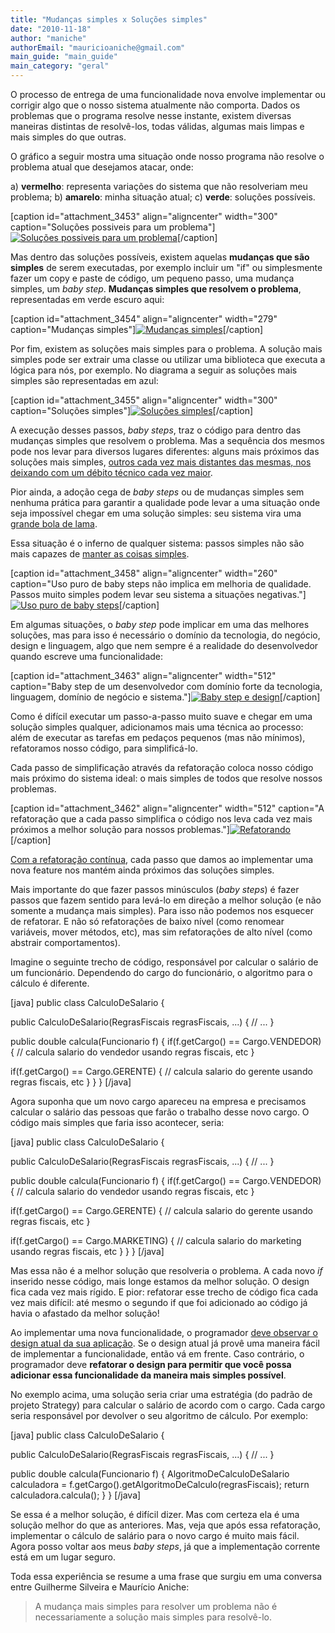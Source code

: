 ```yaml
---
title: "Mudanças simples x Soluções simples"
date: "2010-11-18"
author: "maniche"
authorEmail: "mauricioaniche@gmail.com"
main_guide: "main_guide"
main_category: "geral"
---
```


O processo de entrega de uma funcionalidade nova envolve implementar ou corrigir algo que o nosso sistema atualmente não comporta. Dados os problemas que o programa resolve nesse instante, existem diversas maneiras distintas de resolvê-los, todas válidas, algumas mais limpas e mais simples do que outras.

O gráfico a seguir mostra uma situação onde nosso programa não resolve o problema atual que desejamos atacar, onde:

a) **vermelho**: representa variações do sistema que não resolveriam meu problema; b) **amarelo**: minha situação atual; c) **verde**: soluções possíveis.

\[caption id="attachment\_3453" align="aligncenter" width="300" caption="Soluções possiveis para um problema"\][![Soluções possiveis para um problema](https://blog.caelum.com.br/wp-content/uploads/2010/11/1-300x251.png)](https://blog.caelum.com.br/wp-content/uploads/2010/11/1.png)\[/caption\]

Mas dentro das soluções possíveis, existem aquelas **mudanças que são simples** de serem executadas, por exemplo incluir um "if" ou simplesmente fazer um copy e paste de código, um pequeno passo, uma mudança simples, um _baby step_. **Mudanças simples que resolvem o problema**, representadas em verde escuro aqui:

\[caption id="attachment\_3454" align="aligncenter" width="279" caption="Mudanças simples"\][![Mudanças simples](https://blog.caelum.com.br/wp-content/uploads/2010/11/2.png)](https://blog.caelum.com.br/wp-content/uploads/2010/11/2.png)\[/caption\]

Por fim, existem as soluções mais simples para o problema. A solução mais simples pode ser extrair uma classe ou utilizar uma biblioteca que executa a lógica para nós, por exemplo. No diagrama a seguir as soluções mais simples são representadas em azul:

\[caption id="attachment\_3455" align="aligncenter" width="300" caption="Soluções simples"\][![Soluções simples](https://blog.caelum.com.br/wp-content/uploads/2010/11/3-300x252.png)](https://blog.caelum.com.br/wp-content/uploads/2010/11/3.png)\[/caption\]

A execução desses passos, _baby steps_, traz o código para dentro das mudanças simples que resolvem o problema. Mas a sequência dos mesmos pode nos levar para diversos lugares diferentes: alguns mais próximos das soluções mais simples, [outros cada vez mais distantes das mesmas, nos deixando com um débito técnico cada vez maior](http://www.aniche.com.br/2010/11/voce-quer-testar-metodos-privados-certeza/).

Pior ainda, a adoção cega de _baby steps_ ou de mudanças simples sem nenhuma prática para garantir a qualidade pode levar a uma situação onde seja impossível chegar em uma solução simples: seu sistema vira uma [grande bola de lama](http://en.wikipedia.org/wiki/Big_ball_of_mud).

Essa situação é o inferno de qualquer sistema: passos simples não são mais capazes de [manter as coisas simples](http://en.wikipedia.org/wiki/KISS_principle).

\[caption id="attachment\_3458" align="aligncenter" width="260" caption="Uso puro de baby steps não implica em melhoria de qualidade. Passos muito simples podem levar seu sistema a situações negativas."\][![Uso puro de baby steps](https://blog.caelum.com.br/wp-content/uploads/2010/11/Diagramalindo-389x1024.png)](https://blog.caelum.com.br/wp-content/uploads/2010/11/Diagramalindo.png)\[/caption\]

Em algumas situações, o _baby step_ pode implicar em uma das melhores soluções, mas para isso é necessário o domínio da tecnologia, do negócio, design e linguagem, algo que nem sempre é a realidade do desenvolvedor quando escreve uma funcionalidade:

\[caption id="attachment\_3463" align="aligncenter" width="512" caption="Baby step de um desenvolvedor com domínio forte da tecnologia, linguagem, domínio de negócio e sistema."\][![Baby step e design](https://blog.caelum.com.br/wp-content/uploads/2010/11/Diagramalindo-3.png)](https://blog.caelum.com.br/wp-content/uploads/2010/11/Diagramalindo-3.png)\[/caption\]

Como é difícil executar um passo-a-passo muito suave e chegar em uma solução simples qualquer, adicionamos mais uma técnica ao processo: além de executar as tarefas em pedaços pequenos (mas não mínimos), refatoramos nosso código, para simplificá-lo.

Cada passo de simplificação através da refatoração coloca nosso código mais próximo do sistema ideal: o mais simples de todos que resolve nossos problemas.

\[caption id="attachment\_3462" align="aligncenter" width="512" caption="A refatoração que a cada passo simplifica o código nos leva cada vez mais próximos a melhor solução para nossos problemas."\][![Refatorando](https://blog.caelum.com.br/wp-content/uploads/2010/11/Diagramalindo-2-1024x853.png)](https://blog.caelum.com.br/wp-content/uploads/2010/11/Diagramalindo-2.png)\[/caption\]

[Com a refatoração contínua](http://www.amazon.com/Refactoring-Improving-Design-Existing-Code/dp/0201485672), cada passo que damos ao implementar uma nova feature nos mantém ainda próximos das soluções simples.

Mais importante do que fazer passos minúsculos (_baby steps_) é fazer passos que fazem sentido para levá-lo em direção a melhor solução (e não somente a mudança mais simples). Para isso não podemos nos esquecer de refatorar. E não só refatorações de baixo nível (como renomear variáveis, mover métodos, etc), mas sim refatorações de alto nível (como abstrair comportamentos).

Imagine o seguinte trecho de código, responsável por calcular o salário de um funcionário. Dependendo do cargo do funcionário, o algoritmo para o cálculo é diferente.

\[java\] public class CalculoDeSalario {

public CalculoDeSalario(RegrasFiscais regrasFiscais, ...) { // ... }

public double calcula(Funcionario f) { if(f.getCargo() == Cargo.VENDEDOR) { // calcula salario do vendedor usando regras fiscais, etc }

if(f.getCargo() == Cargo.GERENTE) { // calcula salario do gerente usando regras fiscais, etc } } } \[/java\]

Agora suponha que um novo cargo apareceu na empresa e precisamos calcular o salário das pessoas que farão o trabalho desse novo cargo. O código mais simples que faria isso acontecer, seria:

\[java\] public class CalculoDeSalario {

public CalculoDeSalario(RegrasFiscais regrasFiscais, ...) { // ... }

public double calcula(Funcionario f) { if(f.getCargo() == Cargo.VENDEDOR) { // calcula salario do vendedor usando regras fiscais, etc }

if(f.getCargo() == Cargo.GERENTE) { // calcula salario do gerente usando regras fiscais, etc }

if(f.getCargo() == Cargo.MARKETING) { // calcula salario do marketing usando regras fiscais, etc } } } \[/java\]

Mas essa não é a melhor solução que resolveria o problema. A cada novo _if_ inserido nesse código, mais longe estamos da melhor solução. O design fica cada vez mais rígido. E pior: refatorar esse trecho de código fica cada vez mais difícil: até mesmo o segundo if que foi adicionado ao código já havia o afastado da melhor solução!

Ao implementar uma nova funcionalidade, o programador [deve observar o design atual da sua aplicação](http://www.agiledata.org/essays/tdd.html). Se o design atual já provê uma maneira fácil de implementar a funcionalidade, então vá em frente. Caso contrário, o programador deve **refatorar o design para permitir que você possa adicionar essa funcionalidade da maneira mais simples possível**.

No exemplo acima, uma solução seria criar uma estratégia (do padrão de projeto Strategy) para calcular o salário de acordo com o cargo. Cada cargo seria responsável por devolver o seu algoritmo de cálculo. Por exemplo:

\[java\] public class CalculoDeSalario {

public CalculoDeSalario(RegrasFiscais regrasFiscais, ...) { // ... }

public double calcula(Funcionario f) { AlgoritmoDeCalculoDeSalario calculadora = f.getCargo().getAlgoritmoDeCalculo(regrasFiscais); return calculadora.calcula(); } } \[/java\]

Se essa é a melhor solução, é difícil dizer. Mas com certeza ela é uma solução melhor do que as anteriores. Mas, veja que após essa refatoração, implementar o cálculo de salário para o novo cargo é muito mais fácil. Agora posso voltar aos meus _baby steps_, já que a implementação corrente está em um lugar seguro.

Toda essa experiência se resume a uma frase que surgiu em uma conversa entre Guilherme Silveira e Maurício Aniche:

> A mudança mais simples para resolver um problema não é necessariamente a solução mais simples para resolvê-lo.
